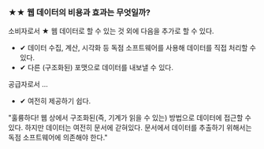 ### <span class="stars-inline">&#x2605;&#x2605;</span> 웹 데이터의 비용과 효과는 무엇일까?

소비자로서 <span class="stars-inline">&#x2605;</span> 웹 데이터로 할 수 있는 것 외에 다음을 추가로 할 수 있다.

- &#10004; 데이터 수집, 계산, 시각화 등 독점 소프트웨어를 사용해 데이터를 직접 처리할 수 있다.
- &#10004; 다른 (구조화된) 포맷으로 데이터를 내보낼 수 있다.

공급자로서 &hellip;

- &#10004; 여전히 제공하기 쉽다.

"훌륭하다! 웹 상에서 구조화된(즉, 기계가 읽을 수 있는) 방법으로 데이터에 접근할 수 있다. 하지만 데이터는 여전히 문서에 갇혀있다. 문서에서 데이터를 추출하기 위해서는 독점 소프트웨어에 의존해야 한다."
